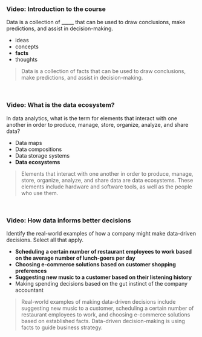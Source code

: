 ### Video: Introduction to the course

Data is a collection of _____ that can be used to draw conclusions, make predictions, and assist in decision-making. 

* ideas
* concepts
* **facts**
* thoughts

> Data is a collection of facts that can be used to draw conclusions, make predictions, and assist in decision-making. 

&nbsp;

### Video: What is the data ecosystem? 

In data analytics, what is the term for elements that interact with one another in order to produce, manage, store, organize, analyze, and share data?

* Data maps
* Data compositions
* Data storage systems
* **Data ecosystems**

> Elements that interact with one another in order to produce, manage, store, organize, analyze, and share data are data ecosystems. These elements include hardware and software tools, as well as the people who use them. 

&nbsp;

### Video: How data informs better decisions

Identify the real-world examples of how a company might make data-driven decisions. Select all that apply.

* **Scheduling a certain number of restaurant employees to work based on the average number of lunch-goers per day**
* **Choosing e-commerce solutions based on customer shopping preferences**
* **Suggesting new music to a customer based on their listening history**
* Making spending decisions based on the gut instinct of the company accountant

> Real-world examples of making data-driven decisions include suggesting new music to a customer, scheduling a certain number of restaurant employees to work, and choosing e-commerce solutions based on established facts. Data-driven decision-making is using facts to guide business strategy. 
